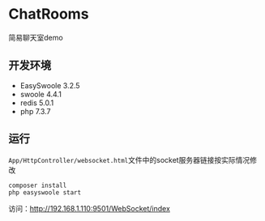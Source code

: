 
# ChatRooms

简易聊天室demo

## 开发环境

- EasySwoole 3.2.5
- swoole 4.4.1
- redis 5.0.1
- php 7.3.7

## 运行

`App/HttpController/websocket.html`文件中的socket服务器链接按实际情况修改

```shell
composer install
php easyswoole start
```

访问：http://192.168.1.110:9501/WebSocket/index